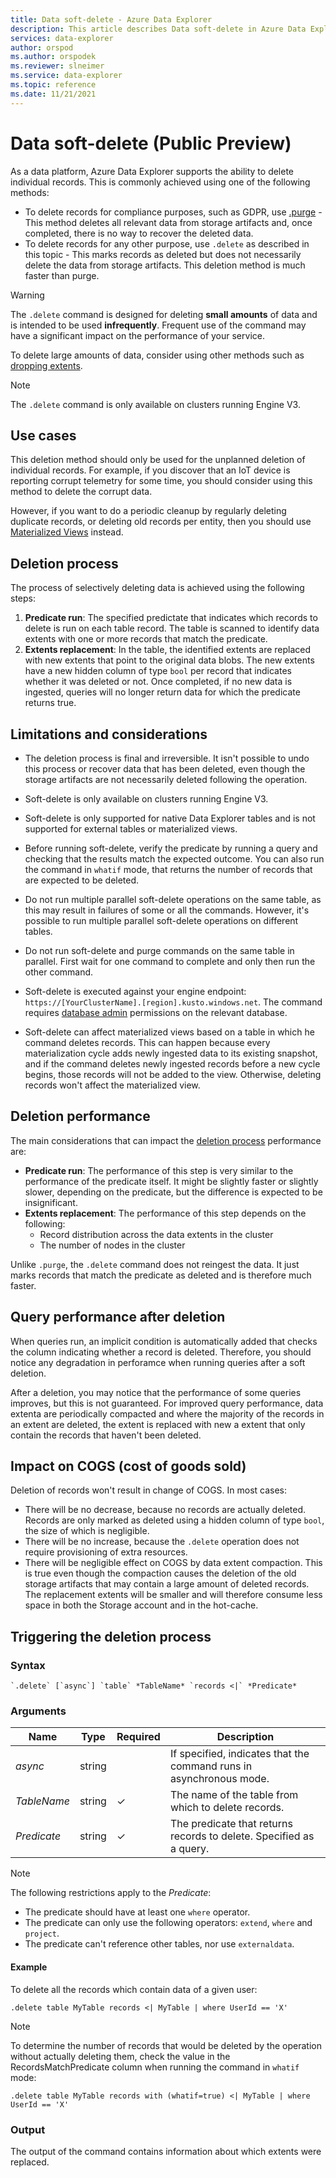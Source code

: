 ```yaml
---
title: Data soft-delete - Azure Data Explorer
description: This article describes Data soft-delete in Azure Data Explorer.
services: data-explorer
author: orspod
ms.author: orspodek
ms.reviewer: slneimer
ms.service: data-explorer
ms.topic: reference
ms.date: 11/21/2021
---
```

# Data soft-delete (Public Preview)

As a data platform, Azure Data Explorer supports the ability to delete individual records. This is commonly achieved using one of the following methods:

* To delete records for compliance purposes, such as GDPR, use [.purge](./data-purge.md) - This method deletes all relevant data from storage artifacts and, once completed, there is no way to recover the deleted data.
* To delete records for any other purpose, use `.delete` as described in this topic - This marks records as deleted but does not necessarily delete the data from storage artifacts. This deletion method is much faster than purge.

> [!WARNING]
> The `.delete` command is designed for deleting **small amounts** of data and is intended to be used **infrequently**. Frequent use of the command may have a significant impact on the performance of your service.
>
> To delete large amounts of data, consider using other methods such as [dropping extents](../management/drop-extents.md).

> [!NOTE]
> The `.delete` command is only available on clusters running Engine V3.

## Use cases

This deletion method should only be used for the unplanned deletion of individual records. For example, if you discover that an IoT device is reporting corrupt telemetry for some time, you should consider using this method to delete the corrupt data.

However, if you want to do a periodic cleanup by regularly deleting duplicate records, or deleting old records per entity, then you should use [Materialized Views](../management/materialized-views/materialized-view-overview.md) instead.

## Deletion process

The process of selectively deleting data is achieved using the following steps:

1. **Predicate run**: The specified predictate that indicates which records to delete is run on each table record. The table is scanned to identify data extents with one or more records that match the predicate.
1. **Extents replacement**: In the table, the identified extents are replaced with new extents that point to the original data blobs. The new extents have a new hidden column of type `bool` per record that indicates whether it was deleted or not. Once completed, if no new data is ingested, queries will no longer return data for which the predicate returns true.

## Limitations and considerations

* The deletion process is final and irreversible. It isn't possible to undo this process or recover data that has been deleted, even though the storage artifacts are not necessarily deleted following the operation.

* Soft-delete is only available on clusters running Engine V3.

* Soft-delete is only supported for native Data Explorer tables and is not supported for external tables or materialized views.

* Before running soft-delete, verify the predicate by running a query and checking that the results match the expected outcome. You can also run the command in `whatif` mode, that returns the number of records that are expected to be deleted.

* Do not run multiple parallel soft-delete operations on the same table, as this may result in failures of some or all the commands. However, it's possible to run multiple parallel soft-delete operations on different tables.

* Do not run soft-delete and purge commands on the same table in parallel. First wait for one command to complete and only then run the other command.

* Soft-delete is executed against your engine endpoint: `https://[YourClusterName].[region].kusto.windows.net`. The command requires [database admin](../management/access-control/role-based-authorization.md) permissions on the relevant database.

* Soft-delete can affect materialized views based on a table in which he command deletes records. This can happen because every materialization cycle adds newly ingested data to its existing snapshot, and if the command deletes newly ingested records before a new cycle begins, those records will not be added to the view. Otherwise, deleting records won't affect the materialized view.

## Deletion performance

The main considerations that can impact the [deletion process](#deletion-process) performance are:

* **Predicate run**: The performance of this step is very similar to the performance of the predicate itself. It might be slightly faster or slightly slower, depending on the predicate, but the difference is expected to be insignificant.
* **Extents replacement**: The performance of this step depends on the following:
    * Record distribution across the data extents in the cluster
    * The number of nodes in the cluster

Unlike `.purge`, the `.delete` command does not reingest the data. It just marks records that match the predicate as deleted and is therefore much faster.

## Query performance after deletion

When queries run, an implicit condition is automatically added that checks the column indicating whether a record is deleted. Therefore, you should notice any degradation in perforamce when running queries after a soft deletion. 

After a deletion, you may notice that the performance of some queries improves, but this is not guaranteed. For improved query performance, data extenta are periodically compacted and where the majority of the records in an extent are deleted, the extent is replaced with new a extent that only contain the records that haven't been deleted.

## Impact on COGS (cost of goods sold)

Deletion of records won't result in change of COGS. In most cases:

* There will be no decrease, because no records are actually deleted. Records are only marked as deleted using a hidden column of type `bool`, the size of which is negligible.
* There will be no increase, because the `.delete` operation does not require provisioning of extra resources.
* There will be negligible effect on COGS by data extent compaction. This is true even though the compaction causes the deletion of the old storage artifacts that may contain a large amount of deleted records. The replacement extents will be smaller and will therefore consume less space in both the Storage account and in the hot-cache.

## Triggering the deletion process

### Syntax

```kusto
`.delete` [`async`] `table` *TableName* `records <|` *Predicate*
```

### Arguments

|Name|Type|Required|Description|
|--|--|--|--|
|*async*|string||If specified, indicates that the command runs in asynchronous mode.|
|*TableName*|string|&check;|The name of the table from which to delete records.|
|*Predicate*|string|&check;|The predicate that returns records to delete. Specified as a query.|

> [!NOTE]
> The following restrictions apply to the *Predicate*:
>
> * The predicate should have at least one `where` operator.
> * The predicate can only use the following operators: `extend`, `where` and `project`.
> * The predicate can't reference other tables, nor use `externaldata`.

#### Example

To delete all the records which contain data of a given user:

```kusto
.delete table MyTable records <| MyTable | where UserId == 'X'
```

> [!NOTE]
>
> To determine the number of records that would be deleted by the operation without actually deleting them, check the value in the RecordsMatchPredicate column when running the command in `whatif` mode:
>
> ```kusto
> .delete table MyTable records with (whatif=true) <| MyTable | where UserId == 'X'
> ```

### Output

The output of the command contains information about which extents were replaced.
